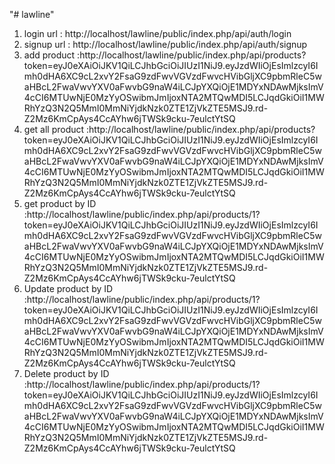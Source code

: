 "# lawline" 
1. login url : http://localhost/lawline/public/index.php/api/auth/login
2. signup url : http://localhost/lawline/public/index.php/api/auth/signup
3. add product :http://localhost/lawline/public/index.php/api/products?token=eyJ0eXAiOiJKV1QiLCJhbGciOiJIUzI1NiJ9.eyJzdWIiOjEsImlzcyI6Imh0dHA6XC9cL2xvY2FsaG9zdFwvVGVzdFwvcHVibGljXC9pbmRleC5waHBcL2FwaVwvYXV0aFwvbG9naW4iLCJpYXQiOjE1MDYxNDAwMjksImV4cCI6MTUwNjE0MzYyOSwibmJmIjoxNTA2MTQwMDI5LCJqdGkiOiI1MWRhYzQ3N2Q5MmI0MmNiYjdkNzk0ZTE1ZjVkZTE5MSJ9.rd-Z2Mz6KmCpAys4CcAYhw6jTWSk9cku-7eulctYtSQ
4. get all product :http://localhost/lawline/public/index.php/api/products?token=eyJ0eXAiOiJKV1QiLCJhbGciOiJIUzI1NiJ9.eyJzdWIiOjEsImlzcyI6Imh0dHA6XC9cL2xvY2FsaG9zdFwvVGVzdFwvcHVibGljXC9pbmRleC5waHBcL2FwaVwvYXV0aFwvbG9naW4iLCJpYXQiOjE1MDYxNDAwMjksImV4cCI6MTUwNjE0MzYyOSwibmJmIjoxNTA2MTQwMDI5LCJqdGkiOiI1MWRhYzQ3N2Q5MmI0MmNiYjdkNzk0ZTE1ZjVkZTE5MSJ9.rd-Z2Mz6KmCpAys4CcAYhw6jTWSk9cku-7eulctYtSQ
5. get product by ID :http://localhost/lawline/public/index.php/api/products/1?token=eyJ0eXAiOiJKV1QiLCJhbGciOiJIUzI1NiJ9.eyJzdWIiOjEsImlzcyI6Imh0dHA6XC9cL2xvY2FsaG9zdFwvVGVzdFwvcHVibGljXC9pbmRleC5waHBcL2FwaVwvYXV0aFwvbG9naW4iLCJpYXQiOjE1MDYxNDAwMjksImV4cCI6MTUwNjE0MzYyOSwibmJmIjoxNTA2MTQwMDI5LCJqdGkiOiI1MWRhYzQ3N2Q5MmI0MmNiYjdkNzk0ZTE1ZjVkZTE5MSJ9.rd-Z2Mz6KmCpAys4CcAYhw6jTWSk9cku-7eulctYtSQ
6. Update product by ID :http://localhost/lawline/public/index.php/api/products/1?token=eyJ0eXAiOiJKV1QiLCJhbGciOiJIUzI1NiJ9.eyJzdWIiOjEsImlzcyI6Imh0dHA6XC9cL2xvY2FsaG9zdFwvVGVzdFwvcHVibGljXC9pbmRleC5waHBcL2FwaVwvYXV0aFwvbG9naW4iLCJpYXQiOjE1MDYxNDAwMjksImV4cCI6MTUwNjE0MzYyOSwibmJmIjoxNTA2MTQwMDI5LCJqdGkiOiI1MWRhYzQ3N2Q5MmI0MmNiYjdkNzk0ZTE1ZjVkZTE5MSJ9.rd-Z2Mz6KmCpAys4CcAYhw6jTWSk9cku-7eulctYtSQ
7. Delete product by ID :http://localhost/lawline/public/index.php/api/products/1?token=eyJ0eXAiOiJKV1QiLCJhbGciOiJIUzI1NiJ9.eyJzdWIiOjEsImlzcyI6Imh0dHA6XC9cL2xvY2FsaG9zdFwvVGVzdFwvcHVibGljXC9pbmRleC5waHBcL2FwaVwvYXV0aFwvbG9naW4iLCJpYXQiOjE1MDYxNDAwMjksImV4cCI6MTUwNjE0MzYyOSwibmJmIjoxNTA2MTQwMDI5LCJqdGkiOiI1MWRhYzQ3N2Q5MmI0MmNiYjdkNzk0ZTE1ZjVkZTE5MSJ9.rd-Z2Mz6KmCpAys4CcAYhw6jTWSk9cku-7eulctYtSQ